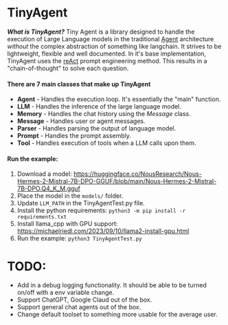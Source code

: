# TinyAgent
***What is TinyAgent?*** Tiny Agent is a library designed to handle the execution of Large Language models in the traditional [Agent](https://www.promptingguide.ai/research/llm-agents) architecture *without* the complex abstraction of something like langchain. It strives to be lightweight, flexible and well documented. In it's base implementation, TinyAgent uses the [reAct](https://www.promptingguide.ai/techniques/react#how-it-works) prompt engineering method. This results in a "chain-of-thought" to solve each question. 

#### There are 7 main classes that make up TinyAgent
- **Agent** - Handles the execution loop. It's essentially the "main" function.
- **LLM** - Handles the inference of the large language model.
- **Memory** - Handles the chat history using the *Message* class.
- **Message** - Handles user or agent messages. 
- **Parser** - Handles parsing the output of language model.
- **Prompt** - Handles the prompt assembly. 
- **Tool** - Handles execution of tools when a LLM calls upon them.

#### Run the example:
1. Download a model: https://huggingface.co/NousResearch/Nous-Hermes-2-Mistral-7B-DPO-GGUF/blob/main/Nous-Hermes-2-Mistral-7B-DPO.Q4_K_M.gguf
2. Place the model in the `models/` folder.
3. Update `LLM_PATH` in the TinyAgentTest.py file.
4. Install the python requirements: `python3 -m pip install -r requirements.txt`
5. Install llama_cpp with GPU support: https://michaelriedl.com/2023/09/10/llama2-install-gpu.html
5. Run the example: `python3 TinyAgentTest.py`


# TODO:
- Add in a debug logging functionality. It should be able to be turned on/off with a env variable change.
- Support ChatGPT, Google Claud out of the box.
- Support general chat agents out of the box.
- Change default toolset to something more usable for the average user.